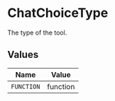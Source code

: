# ChatChoiceType

The type of the tool.


## Values

| Name       | Value      |
| ---------- | ---------- |
| `FUNCTION` | function   |